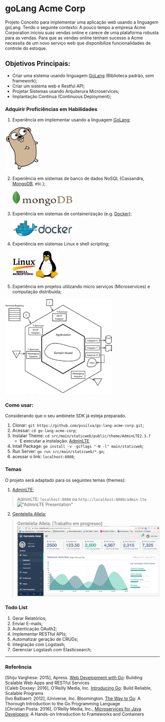 # goLang Acme Corp
Projeto Conceito para implementar uma aplicação web usando a linguagem goLang. 
Tendo o seguinte contexto:  A pouco tempo a empresa Acme Corporation iniciou suas vendas online e carece de uma 
plataforma robusta para as vendas. Para que as vendas online tenham sucesso a Acme necessita de um novo serviço 
web que disponibilize funcionalidades de controle do estoque.


## Objetivos Principais:
- Criar uma sistema usando linguagem [GoLang](https://golang.org/) (Biblioteca padrão, sem framework);
- Criar um sistema web e Restful API;
- Projetar Sistemas usando Arquiterura Microservices;
- Implantação Contínua (Continuous Deployment); 

### Adquirir Proficiências em Habilidades

1. Experiência em implementar usando a linguagem [GoLang](https://golang.org/);

![GoLang](https://github.com/pssilva/go-lang-acme-corp/blob/master/doc-repo/Go-brown-side.sh.png)

2. Experiência em sistemas de banco de dados NoSQL (Cassandra, [MongoDB](https://www.mongodb.com/), etc.);
    <p><img src="https://github.com/pssilva/go-lang-acme-corp/blob/master/doc-repo/mongoDB.png" alt="Experiência em sistemas de banco de dados NoSQL" height="50" width="195"/></p>
2. Experiência em sistemas de containerização (e.g. [Docker](https://hub.docker.com/r/pss1suporte/paas-docker/));
    <p><img src="https://github.com/pssilva/go-lang-acme-corp/blob/master/doc-repo/docker.png" alt="Experiência em sistemas de containerização Docker" height="50" width="195"></p>
3. Experiência em sistemas Linux e shell scripting;
    <p><img src="https://github.com/pssilva/go-lang-acme-corp/blob/master/doc-repo/shell-linux.png" alt="Experiência em sistemas Linux e shell scripting" height="91" width="150"></p>
4. Experiência em projetos utilizando micro serviços (Microservices) e computação distribuída;

![Microservices](https://github.com/pssilva/go-lang-acme-corp/blob/master/doc-repo/microservices-domain.png)

### Como usar:

Considerando que o seu ambinete SDK já esteja preparado.

1. Clonar: `git https://github.com/pssilva/go-lang-acme-corp.git`;
2. Acessar: `cd go-lang-acme-corp`;
3. Instalar Theme: `cd src/main/staticweb/public/theme/AdminLTE2.3.7` 
   - E executar a instalação: [AdminLTE](https://github.com/pssilva/go-lang-acme-corp/blob/master/src/main/staticweb/public/theme/AdminLTE2.3.7/README.md)
4. Intall Package: `go install -v -gcflags "-N -l" main/staticweb`;
4. Run Server: `go run src/main/staticweb/*.go`;
5. acessar o link: `localhost:8080`;

### Temas 
O projeto será adaptado para os seguintes temas (themes):

1. [AdminLTE](https://github.com/almasaeed2010/AdminLTE); <br />
>AdminLTE: `localhost:8080` ou `http://localhost:8080/admin-lte`
!["AdminLTE Presentation"](https://almsaeedstudio.com/AdminLTE2.png "AdminLTE Presentation")

2. [Gentelella Allela](https://github.com/puikinsh/gentelella); <br />
>Gentelella Allela: [Trabalho em progresso]
![Gentelella Admin Template](https://github.com/pssilva/go-lang-acme-corp/blob/master/doc-repo/theme-gentelella.png)

### Todo List

 1. Gerar Relatórios;
 2. Enviar E-mails;
 3. Autenticação OAuth2;
 4. Implementar RESTful APIs;
 5. Automatizar geração de CRUDs;
 6. Integração com Logstash;
 7. Gerenciar Logstash com Elasticsearch;


---
### Referência

\[Shiju Varghese: 2015\], Apress. [Web Development with Go](http://www.apress.com/us/book/9781484210536): Building Scalable Web Apps and RESTful Services <br />
\[Caleb Doxsey: 2016\], O’Reilly Media, Inc. [Introducing Go](http://shop.oreilly.com/product/0636920046516.do): Build Reliable, Scalable Programs <br />
\[Ivo Balbaert: 2012\], iUniverse, Inc. Bloomington. [The Way to Go](https://www.amazon.com.br/Way-Go-Thorough-Introduction-Programming-ebook/dp/B0083RVAJW): A Thorough Introduction to the Go Programming Language <br />
\[Christian Posta: 2016\], O’Reilly Media, Inc., [Microservices for Java Developers](https://developers.redhat.com/promotions/microservices-for-java-developers/): A Hands-on Introduction to Frameworks and Containers <br />

